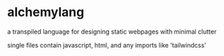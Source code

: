 # alchemylang
a transpiled language for designing static webpages with minimal clutter

single files contain javascript, html, and any imports like 'tailwindcss'